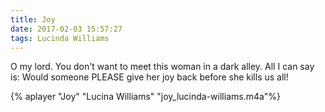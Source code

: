 ```yaml
---
title: Joy
date: 2017-02-03 15:57:27
tags: Lucinda Williams
---
```

O my lord. You don't want to meet this woman in a dark alley. All I can
say is: Would someone PLEASE give her joy back before she kills us all!

{% aplayer "Joy" "Lucina Williams" "joy_lucinda-williams.m4a"%}
